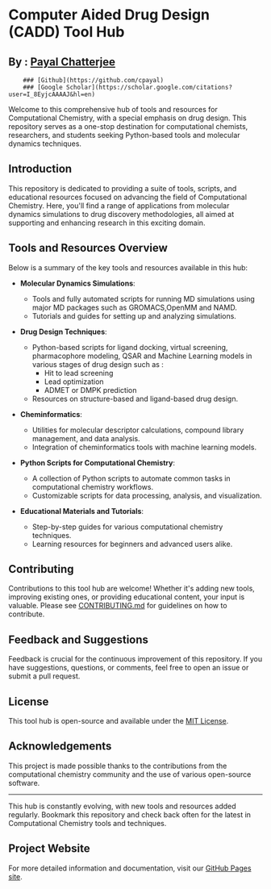 # Computer Aided Drug Design (CADD) Tool Hub
## By : [Payal Chatterjee](https://www.linkedin.com/in/payal-chatterjee-47026628/)
        ### [Github](https://github.com/cpayal)
        ### [Google Scholar](https://scholar.google.com/citations?user=I_8EyjcAAAAJ&hl=en)

Welcome to this comprehensive hub of tools and resources for Computational Chemistry, with a special emphasis on drug design. This repository serves as a one-stop destination for computational chemists, researchers, and students seeking Python-based tools and molecular dynamics techniques.

## Introduction

This repository is dedicated to providing a suite of tools, scripts, and educational resources focused on advancing the field of Computational Chemistry. Here, you'll find a range of applications from molecular dynamics simulations to drug discovery methodologies, all aimed at supporting and enhancing research in this exciting domain. 

## Tools and Resources Overview

Below is a summary of the key tools and resources available in this hub:

- **Molecular Dynamics Simulations**:
  - Tools and fully automated scripts for running MD simulations using major MD packages such as GROMACS,OpenMM and NAMD.
  - Tutorials and guides for setting up and analyzing simulations.

- **Drug Design Techniques**:
  - Python-based scripts for ligand docking, virtual screening, pharmacophore modeling, QSAR and Machine Learning models in various stages of drug design such as :
     - Hit to lead screening
     - Lead optimization
     - ADMET or DMPK  prediction
  - Resources on structure-based and ligand-based drug design.

- **Cheminformatics**:
  - Utilities for molecular descriptor calculations, compound library management, and data analysis.
  - Integration of cheminformatics tools with machine learning models.

- **Python Scripts for Computational Chemistry**:
  - A collection of Python scripts to automate common tasks in computational chemistry workflows.
  - Customizable scripts for data processing, analysis, and visualization.

- **Educational Materials and Tutorials**:
  - Step-by-step guides for various computational chemistry techniques.
  - Learning resources for beginners and advanced users alike.

## Contributing

Contributions to this tool hub are welcome! Whether it's adding new tools, improving existing ones, or providing educational content, your input is valuable. Please see [CONTRIBUTING.md](/contributing.md) for guidelines on how to contribute.

## Feedback and Suggestions

Feedback is crucial for the continuous improvement of this repository. If you have suggestions, questions, or comments, feel free to open an issue or submit a pull request.

## License

This tool hub is open-source and available under the [MIT License](/LICENSE).

## Acknowledgements

This project is made possible thanks to the contributions from the computational chemistry community and the use of various open-source software.

---

This hub is constantly evolving, with new tools and resources added regularly. Bookmark this repository and check back often for the latest in Computational Chemistry tools and techniques.

## Project Website
For more detailed information and documentation, visit our [GitHub Pages site](https://cpayal.github.io/caddtools).
